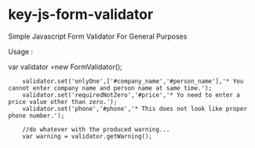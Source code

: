 # key-js-form-validator
Simple Javascript Form Validator For General Purposes



Usage : 

  var validator  =new FormValidator();

        validator.set('onlyOne',['#company_name','#person_name'],'* You cannot enter company name and person name at same time.');
        validator.set('requiredNotZero','#price','* Yo need to enter a price value other than zero.');
        validator.set('phone','#phone','* This does not look like proper phone number.');
        
        //do whatever with the produced warning...
        var warning = validator.getWarning();
        
        
